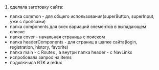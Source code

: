 1) сделала заготовку сайта:

- папка common - для общего использования(superButton, superInput, уже с пропсами)
- папка components для всех вариаций элементов в выпадающем списке
- папка cover - начальная страница с поиском
- папка headerComponents - для страниц в шапке сайта(login, registration, history, favorite)
- папка main - c Routes , а внутри папка header - с NavLinks
- испробовала запрос на items
- подключила RTK и redux

 
